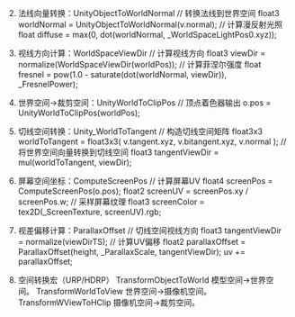 2. 法线向量转换：UnityObjectToWorldNormal
    // 转换法线到世界空间
    float3 worldNormal = UnityObjectToWorldNormal(v.normal);
    // 计算漫反射光照
    float diffuse = max(0, dot(worldNormal, _WorldSpaceLightPos0.xyz));

3. 视线方向计算：WorldSpaceViewDir
    // 计算视线方向
    float3 viewDir = normalize(WorldSpaceViewDir(worldPos));
    // 计算菲涅尔强度
    float fresnel = pow(1.0 - saturate(dot(worldNormal, viewDir)), _FresnelPower);

4. 世界空间→裁剪空间：UnityWorldToClipPos
    // 顶点着色器输出
    o.pos = UnityWorldToClipPos(worldPos);

5. 切线空间转换：Unity_WorldToTangent
    // 构造切线空间矩阵
    float3x3 worldToTangent = float3x3(
        v.tangent.xyz,
        v.bitangent.xyz,
        v.normal
    );
    // 将世界空间向量转换到切线空间
    float3 tangentViewDir = mul(worldToTangent, viewDir);

6. 屏幕空间坐标：ComputeScreenPos
    // 计算屏幕UV
    float4 screenPos = ComputeScreenPos(o.pos);
    float2 screenUV = screenPos.xy / screenPos.w;
    // 采样屏幕纹理
    float3 screenColor = tex2D(_ScreenTexture, screenUV).rgb;

7. 视差偏移计算：ParallaxOffset
    // 切线空间视线方向
    float3 tangentViewDir = normalize(viewDirTS);
    // 计算UV偏移
    float2 parallaxOffset = ParallaxOffset(height, _ParallaxScale, tangentViewDir);
    uv += parallaxOffset;

8. 空间转换宏（URP/HDRP）
    TransformObjectToWorld
    模型空间→世界空间。
    TransformWorldToView
    世界空间→摄像机空间。
    TransformWViewToHClip
    摄像机空间→裁剪空间。

